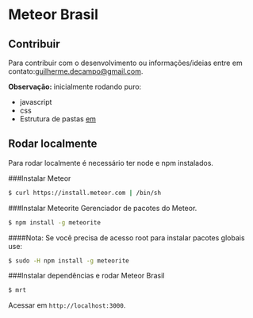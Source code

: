 Meteor Brasil
=========

## Contribuir
Para contribuir com o desenvolvimento ou informações/ideias entre em contato:guilherme.decampo@gmail.com.

**Observação:** inicialmente rodando puro:
- javascript
- css
- Estrutura de pastas [em](https://github.com/EventedMind/em)

## Rodar localmente
Para rodar localmente é necessário ter node e npm instalados.

###Instalar Meteor
```sh
$ curl https://install.meteor.com | /bin/sh
```

###Instalar Meteorite
Gerenciador de pacotes do Meteor.
``` sh
$ npm install -g meteorite
```

####Nota:
Se você precisa de acesso root para instalar pacotes globais use:
``` sh
$ sudo -H npm install -g meteorite
```

###Instalar dependências e rodar Meteor Brasil
``` sh
$ mrt
```

Acessar em `http://localhost:3000`.



